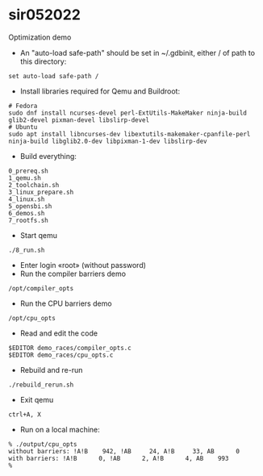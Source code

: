 # sir052022
Optimization demo

* An "auto-load safe-path" should be set in ~/.gdbinit, either / of path to this directory:
```
set auto-load safe-path /
```
* Install libraries required for Qemu and Buildroot:
```
# Fedora
sudo dnf install ncurses-devel perl-ExtUtils-MakeMaker ninja-build glib2-devel pixman-devel libslirp-devel
# Ubuntu
sudo apt install libncurses-dev libextutils-makemaker-cpanfile-perl ninja-build libglib2.0-dev libpixman-1-dev libslirp-dev
```
* Build everything:
```
0_prereq.sh
1_qemu.sh
2_toolchain.sh
3_linux_prepare.sh
4_linux.sh
5_opensbi.sh
6_demos.sh
7_rootfs.sh
```
* Start qemu
```
./8_run.sh
```
* Enter login «root» (without password)
* Run the compiler barriers demo
```
/opt/compiler_opts
```
* Run the CPU barriers demo
```
/opt/cpu_opts
```
* Read and edit the code
```
$EDITOR demo_races/compiler_opts.c
$EDITOR demo_races/cpu_opts.c
```
* Rebuild and re-run
```
./rebuild_rerun.sh
```
* Exit qemu
```
ctrl+A, X
```
* Run on a local machine:
```
% ./output/cpu_opts
without barriers: !A!B    942, !AB     24, A!B     33, AB      0
with barriers: !A!B      0, !AB      2, A!B      4, AB    993
%
```

